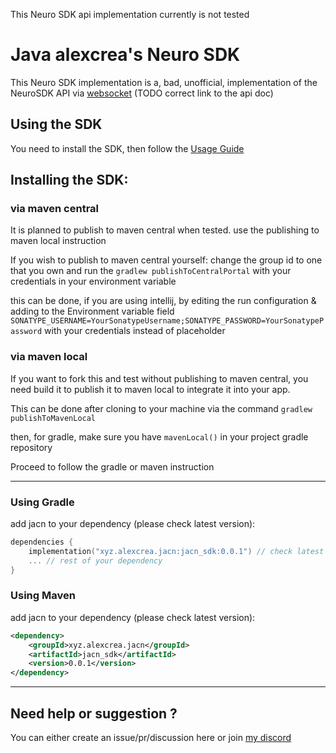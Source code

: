 This Neuro SDK api implementation currently is not tested 
# Java alexcrea's Neuro SDK
This Neuro SDK implementation is a, bad, unofficial, 
implementation of the NeuroSDK API via [websocket](https://youtu.be/1TRlupOj0i0) (TODO correct link to the api doc)

## Using the SDK
You need to install the SDK, then follow the [Usage Guide](./USAGE.md)

## Installing the SDK:

### via maven central
It is planned to publish to maven central when tested. 
use the publishing to maven local instruction

If you wish to publish to maven central yourself: 
change the group id to one that you own
and run the `gradlew publishToCentralPortal` with your credentials in your environment variable

this can be done, if you are using intellij, by editing the run configuration 
& adding to the Environment variable field
`SONATYPE_USERNAME=YourSonatypeUsername;SONATYPE_PASSWORD=YourSonatypePassword`
with your credentials instead of placeholder

### via maven local
If you want to fork this and test without publishing to maven central, 
you need build it to publish it to maven local to integrate it into your app.

This can be done after cloning to your machine via the command
`gradlew publishToMavenLocal`

then, for gradle, make sure you have `mavenLocal()` in your project gradle repository

Proceed to follow the gradle or maven instruction

---

### Using Gradle
add jacn to your dependency
(please check latest version):
```kotlin
dependencies {
    implementation("xyz.alexcrea.jacn:jacn_sdk:0.0.1") // check latest version
    ... // rest of your dependency
}
```

### Using Maven
add jacn to your dependency
(please check latest version):
```xml
<dependency>
    <groupId>xyz.alexcrea.jacn</groupId>
    <artifactId>jacn_sdk</artifactId>
    <version>0.0.1</version>
</dependency>
```

---

## Need help or suggestion ?
You can either create an issue/pr/discussion here or join [my discord](https://discord.gg/swBrMf327a)

